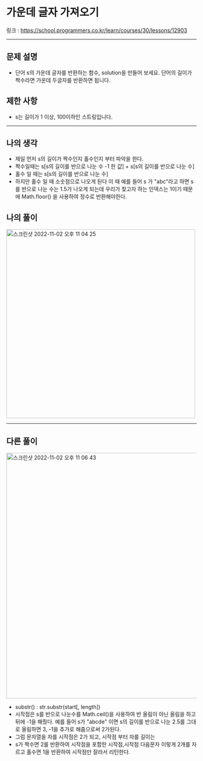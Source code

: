 # 가운데 글자 가져오기

링크 : https://school.programmers.co.kr/learn/courses/30/lessons/12903

---

## 문제 설명

- 단어 s의 가운데 글자를 반환하는 함수, solution을 만들어 보세요. 단어의 길이가 짝수라면 가운데 두글자를 반환하면 됩니다.

## 제한 사항

- s는 길이가 1 이상, 100이하인 스트링입니다.

---

## 나의 생각

- 제일 먼저 s의 길이가 짝수인지 홀수인지 부터 파악을 한다.
- 짝수일때는 s[s의 길이를 반으로 나눈 수 -1 한 값] + s[s의 길이를 반으로 나눈 수]
- 홀수 일 때는 s[s의 길이를 반으로 나눈 수]
- 하지만 홀수 일 때 소숫점으로 나오게 된다 이 때 예를 들어 s 가 "abc"라고 하면 s를 반으로 나눈 수는 1.5가 나오게 되는데 우리가 찾고자 하는 인덱스는 1이기 때문에 Math.floor() 을 사용하여 정수로 반환해야한다.

## 나의 풀이

<img width="500" alt="스크린샷 2022-11-02 오후 11 04 25" src="https://user-images.githubusercontent.com/94230809/199509985-bb8de0f2-ad13-4a25-9e39-68156dcb6249.png">

---

## 다른 풀이

<img width="650" alt="스크린샷 2022-11-02 오후 11 06 43" src="https://user-images.githubusercontent.com/94230809/199510438-fc867b06-216e-4eaa-b85c-7d7e5a3b2af6.png">

- substr() : str.substr(start[, length])
- 시작점은 s를 반으로 나눈수를 Math.ceil()을 사용하여 반 올림이 아닌 올림을 하고 뒤에 -1을 해줬다. 예를 들어 s가 "abcde" 이면 s의 길이를 반으로 나눈 2.5를 그대로 올림하면 3, -1을 추가로 해줌으로써 2가된다.
- 그럼 문자열을 자를 시작점은 2가 되고, 시작점 부터 자를 길이는
- s가 짝수면 2를 반환하여 시작점을 포함한 시작점,시작점 다음문자 이렇게 2개를 자르고 홀수면 1을 반환하여 시작점만 잘라서 리턴한다.
